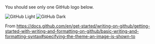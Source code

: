 You should see only one GitHub logo below.

![GitHub Light](https://github.com/github.png#gh-dark-mode-only)
![GitHub Dark](https://github.com/github.png#gh-light-mode-only)

From https://docs.github.com/en/get-started/writing-on-github/getting-started-with-writing-and-formatting-on-github/basic-writing-and-formatting-syntax#specifying-the-theme-an-image-is-shown-to
